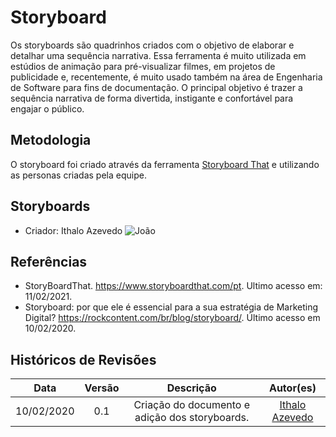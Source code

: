 # Storyboard
Os storyboards são quadrinhos criados com o objetivo de elaborar e detalhar uma sequência narrativa. Essa ferramenta é muito utilizada em estúdios de animação para pré-visualizar filmes, em projetos de publicidade e, recentemente, é muito usado também na área de Engenharia de Software para fins de documentação. O principal objetivo é trazer a sequência narrativa de forma divertida, instigante e confortável para engajar o público.

## Metodologia
O storyboard foi criado através da ferramenta [Storyboard That](https://www.storyboardthat.com/pt) e utilizando as personas criadas pela equipe.

## Storyboards
- Criador: Ithalo Azevedo
  ![João]()

## Referências
- StoryBoardThat. https://www.storyboardthat.com/pt. Ultimo acesso em: 11/02/2021.
- Storyboard: por que ele é essencial para a sua estratégia de Marketing Digital? https://rockcontent.com/br/blog/storyboard/. Último acesso em 10/02/2020.

## Históricos de Revisões

|    Data    | Versão |                   Descrição                    |                     Autor(es)                      |
| :--------: | :----: | :--------------------------------------------: | :------------------------------------------------: |
| 10/02/2020 |  0.1   | Criação do documento e adição dos storyboards. | [Ithalo Azevedo](https://github.com/ithaloazevedo) |